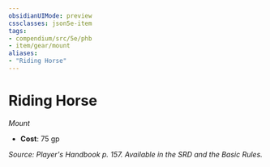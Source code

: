 ```yaml
---
obsidianUIMode: preview
cssclasses: json5e-item
tags:
- compendium/src/5e/phb
- item/gear/mount
aliases: 
- "Riding Horse"
---
```

# Riding Horse
*Mount*  

- **Cost**: 75 gp

*Source: Player's Handbook p. 157. Available in the SRD and the Basic Rules.*